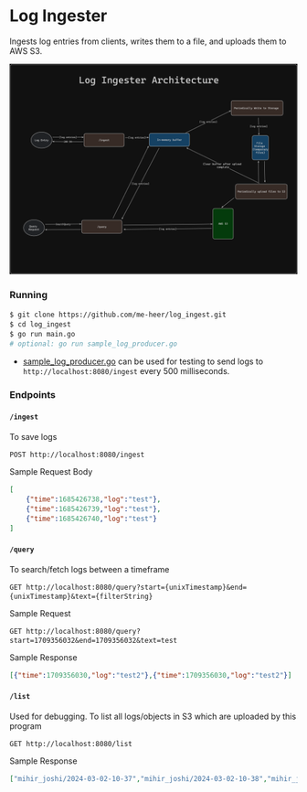 # Log Ingester
Ingests log entries from clients, writes them to a file, and uploads them to AWS S3.

![architecture.png](https://github.com/me-heer/log_ingest/blob/main/Architecture.png)

### Running
```bash
$ git clone https://github.com/me-heer/log_ingest.git
$ cd log_ingest
$ go run main.go
# optional: go run sample_log_producer.go
```
- [sample_log_producer.go](https://github.com/me-heer/log_ingest/blob/main/sample_log_producer.go) can be used for testing to send logs to `http://localhost:8080/ingest` every 500 milliseconds.

### Endpoints

#### `/ingest`
To save logs
```
POST http://localhost:8080/ingest
```

Sample Request Body
```json
[
	{"time":1685426738,"log":"test"},
	{"time":1685426739,"log":"test"},
	{"time":1685426740,"log":"test"}
]
```

#### `/query`
To search/fetch logs between a timeframe
```http
GET http://localhost:8080/query?start={unixTimestamp}&end={unixTimestamp}&text={filterString}
```

Sample Request
```http
GET http://localhost:8080/query?start=1709356032&end=1709356032&text=test
```

Sample Response
```json
[{"time":1709356030,"log":"test2"},{"time":1709356030,"log":"test2"}]
```

#### `/list`
Used for debugging. To list all logs/objects in S3 which are uploaded by this program
```http
GET http://localhost:8080/list
```

Sample Response
```json
["mihir_joshi/2024-03-02-10-37","mihir_joshi/2024-03-02-10-38","mihir_joshi/2024-03-02-10-39"]
```
